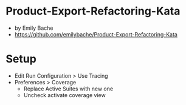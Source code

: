 # Product-Export-Refactoring-Kata 
- by Emily Bache
- https://github.com/emilybache/Product-Export-Refactoring-Kata

# Setup
- Edit Run Configuration > Use Tracing
- Preferences > Coverage
  - Replace Active Suites with new one 
  - Uncheck activate coverage view